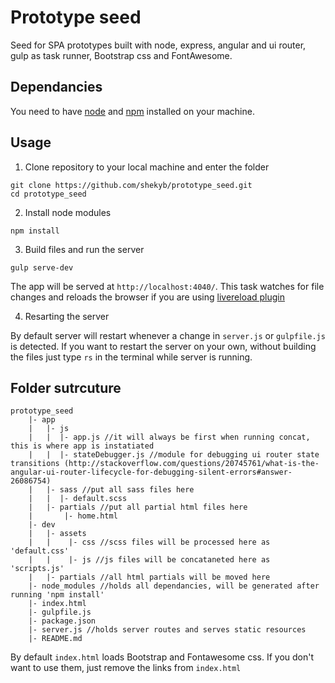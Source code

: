 # Prototype seed

Seed for SPA prototypes built with node, express, angular and ui router, gulp as task runner, Bootstrap css and FontAwesome.

## Dependancies
You need to have [node](https://nodejs.org/en/) and [npm](https://www.npmjs.com) installed on your machine.

## Usage

1. Clone repository to your local machine and enter the folder

 ```
 git clone https://github.com/shekyb/prototype_seed.git
 cd prototype_seed
 ```

2. Install node modules

 ```
 npm install
 ```

3. Build files and run the server

 ```
 gulp serve-dev
 ```
 The app will be served at `http://localhost:4040/`. This task watches for file changes and reloads the browser if you are using [livereload plugin](http://help.livereload.com/kb/general-use/browser-extensions)

4. Resarting the server

 By default server will restart whenever a change in `server.js` or `gulpfile.js` is detected. If you want to restart the server on your own, without building the files just type `rs` in the terminal while server is running.

## Folder sutrcuture
```
prototype_seed
	|- app
	|   |- js 
	|   |  |- app.js //it will always be first when running concat, this is where app is instatiated
	|   |  |- stateDebugger.js //module for debugging ui router state transitions (http://stackoverflow.com/questions/20745761/what-is-the-angular-ui-router-lifecycle-for-debugging-silent-errors#answer-26086754)
	|   |- sass //put all sass files here
	|   |  |- default.scss 
	|   |- partials //put all partial html files here
	|       |- home.html
	|- dev
	|   |- assets
	|   |	 |- css //scss files will be processed here as 'default.css'
	|   |	 |- js //js files will be concataneted here as 'scripts.js'
	|   |- partials //all html partials will be moved here
	|- node_modules //holds all dependancies, will be generated after running 'npm install'
	|- index.html
	|- gulpfile.js
	|- package.json
	|- server.js //holds server routes and serves static resources
	|- README.md
```

By default `index.html` loads Bootstrap and Fontawesome css. If you don't want to use them, just remove the links from `index.html`
